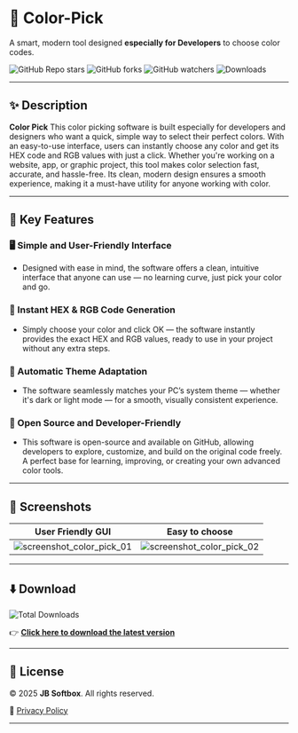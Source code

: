 # 🎨 Color-Pick

A smart, modern tool designed **especially for Developers** to choose color codes.


![GitHub Repo stars](https://img.shields.io/github/stars/jbsoftboxweb/Color-Pick?style=social)
![GitHub forks](https://img.shields.io/github/forks/jbsoftboxweb/Color-Pick?style=social)
![GitHub watchers](https://img.shields.io/github/watchers/jbsoftboxweb/Color-Pick?style=social)
![Downloads](https://img.shields.io/github/downloads/jbsoftboxweb/Color-Pick/total?label=Total%20Downloads)

---

## ✨ Description

**Color Pick** This color picking software is built especially for developers and designers who want a quick, simple way to select their perfect colors. With an easy-to-use interface, users can instantly choose any color and get its HEX code and RGB values with just a click. Whether you're working on a website, app, or graphic project, this tool makes color selection fast, accurate, and hassle-free. Its clean, modern design ensures a smooth experience, making it a must-have utility for anyone working with color.

---

## 🚀 Key Features

### 🖥️ Simple and User-Friendly Interface
- Designed with ease in mind, the software offers a clean, intuitive interface that anyone can use — no learning curve, just pick your color and go.

### 💬 Instant HEX & RGB Code Generation
- Simply choose your color and click OK — the software instantly provides the exact HEX and RGB values, ready to use in your project without any extra steps.

### 🌙 Automatic Theme Adaptation
- The software seamlessly matches your PC’s system theme — whether it's dark or light mode — for a smooth, visually consistent experience.

### 🎫 Open Source and Developer-Friendly
- This software is open-source and available on GitHub, allowing developers to explore, customize, and build on the original code freely. A perfect base for learning, improving, or creating your own advanced color tools.

---

## 📸 Screenshots

| User Friendly GUI | Easy to choose |
|----------|-----------|
| ![screenshot_color_pick_01](https://github.com/user-attachments/assets/b0f0c82c-016c-4088-9f2d-26655c00faf8) | ![screenshot_color_pick_02](https://github.com/user-attachments/assets/7c926f32-3e17-4256-8ac1-89eb69b604f1) | 

---

## ⬇️ Download

![Total Downloads](https://img.shields.io/github/downloads/jbsoftboxweb/Color-Pick/total?label=Total%20Downloads)

👉 **[Click here to download the latest version](#)**  

---

## 📜 License

© 2025 **JB Softbox**. All rights reserved.  

🔐 [Privacy Policy](https://jbsoftbox.free.nf/privacy-policy.html)

---

